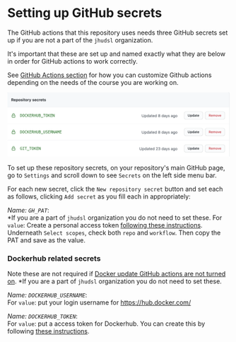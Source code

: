 
# Setting up GitHub secrets

The GitHub actions that this repository uses needs three GitHub secrets set up if you are not a part of the `jhudsl` organization.

It's important that these are set up and named exactly what they are below in order for GitHub actions to work correctly.

See [GitHub Actions section](https://github.com/jhudsl/DaSL_Course_Template_Bookdown/wiki/How-to-set-up-and-customize-GitHub-actions-robots) for how you can customize Github actions depending on the needs of the course you are working on.

![GitHub secrets](https://raw.githubusercontent.com/jhudsl/DaSL_Course_Template_Bookdown/main/resources/screenshots/git-secrets.png)

To set up these repository secrets, on your repository's main GitHub page, go to `Settings` and scroll down to see `Secrets` on the left side menu bar.

For each new secret, click the `New repository secret` button and set each as follows, clicking `Add secret` as you fill each in appropriately:  

_Name: `GH_PAT`_:  
*If you are a part of `jhudsl` organization you do not need to set these.
For `value`: Create a personal access token [following these instructions](https://docs.github.com/en/github/authenticating-to-github/creating-a-personal-access-token#creating-a-token). Underneath `Select scopes`, check both `repo` and `workflow`.
Then copy the PAT and save as the value.

### Dockerhub related secrets

Note these are not required if [Docker update GitHub actions are not turned on](#about-customizing-render-bookdownyml-also-called-build-all).
*If you are a part of `jhudsl` organization you do not need to set these.

_Name: `DOCKERHUB_USERNAME`_:  
For `value`: put your login username for https://hub.docker.com/

_Name: `DOCKERHUB_TOKEN`_:   
For `value`: put a access token for Dockerhub.
You can create this by following [these instructions](https://docs.docker.com/docker-hub/access-tokens/#create-an-access-token).
